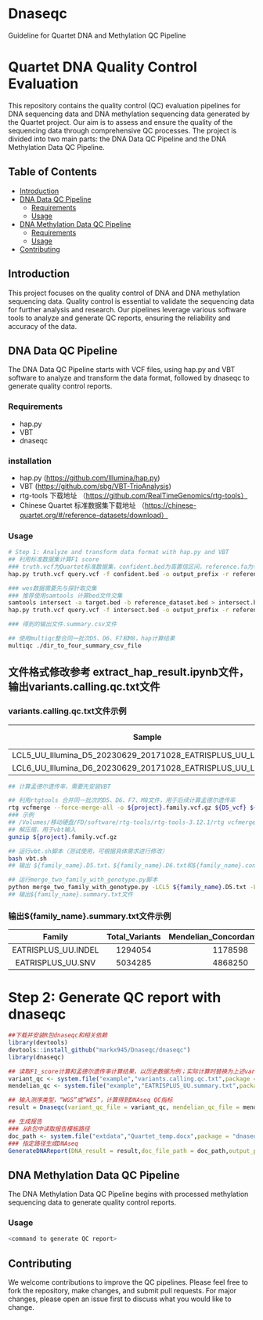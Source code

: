 # Dnaseqc
Guideline for Quartet DNA and Methylation QC Pipeline

# Quartet DNA Quality Control Evaluation

This repository contains the quality control (QC) evaluation pipelines for DNA sequencing data and DNA methylation sequencing data generated by the Quartet project. Our aim is to assess and ensure the quality of the sequencing data through comprehensive QC processes. The project is divided into two main parts: the DNA Data QC Pipeline and the DNA Methylation Data QC Pipeline.

## Table of Contents

- [Introduction](#introduction)
- [DNA Data QC Pipeline](#dna-data-qc-pipeline)
  - [Requirements](#requirements)
  - [Usage](#usage)
- [DNA Methylation Data QC Pipeline](#dna-methylation-data-qc-pipeline)
  - [Requirements](#requirements-1)
  - [Usage](#usage-1)
- [Contributing](#contributing)

## Introduction

This project focuses on the quality control of DNA and DNA methylation sequencing data. Quality control is essential to validate the sequencing data for further analysis and research. Our pipelines leverage various software tools to analyze and generate QC reports, ensuring the reliability and accuracy of the data.

## DNA Data QC Pipeline

The DNA Data QC Pipeline starts with VCF files, using hap.py and VBT software to analyze and transform the data format, followed by dnaseqc to generate quality control reports.

### Requirements
- hap.py
- VBT
- dnaseqc
### installation
- hap.py
(https://github.com/Illumina/hap.py)
- VBT
(https://github.com/sbg/VBT-TrioAnalysis)
- rtg-tools 下载地址
（https://github.com/RealTimeGenomics/rtg-tools）
- Chinese Quartet 标准数据集下载地址
（https://chinese-quartet.org/#/reference-datasets/download）

### Usage

```bash
# Step 1: Analyze and transform data format with hap.py and VBT
## 利用标准数据集计算F1 score
### truth.vcf为Quartet标准数据集，confident.bed为高置信区间，reference.fa为参考基因组文件
hap.py truth.vcf query.vcf -f confident.bed -o output_prefix -r reference.fa

### wes数据需要先与探针取交集
### 推荐使用samtools 计算bed文件交集
samtools intersect -a target.bed -b reference_dataset.bed > intersect.bed
hap.py truth.vcf query.vcf -f intersect.bed -o output_prefix -r reference.fa

### 得到的输出文件.summary.csv文件

## 使用multiqc整合同一批次D5、D6、F7和M8，hap计算结果
multiqc ./dir_to_four_summary_csv_file
```
## 文件格式修改参考 extract_hap_result.ipynb文件，输出variants.calling.qc.txt文件

### variants.calling.qc.txt文件示例
| Sample  | SNV number | INDEL number | SNV precision | INDEL precision | SNV recall | INDEL recall |
| :---: | :--: | :------: | :------:|  :------:|  :------:|  :------:|
| LCL5_UU_Illumina_D5_20230629_20171028_EATRISPLUS_UU_LCL5_hc  |  3855821  | 980430  | 99.73| 98.44 | 99.25 | 98.59 |
| LCL6_UU_Illumina_D6_20230629_20171028_EATRISPLUS_UU_LCL6_hc  |  3861023  | 976804  | 99.74| 98.51 | 99.38 | 98.68 |

```bash
## 计算孟德尔遗传率，需要先安装VBT

## 利用rtgtools 合并同一批次的D5、D6、F7、M8文件，用于后续计算孟德尔遗传率
rtg vcfmerge --force-merge-all -o ${project}.family.vcf.gz ${D5_vcf} ${D6_vcf} ${F7_vcf} ${M8_vcf}
### 示例
## /Volumes/移动硬盘/FD/software/rtg-tools/rtg-tools-3.12.1/rtg vcfmerge --force-merge-all -o Quartet_DNA_ILM_Nova_WUX_1.family.vcf.gz Quartet_DNA_ILM_Nova_WUX_LCL5_1_20171024_RAW.vcf.gz Quartet_DNA_ILM_Nova_WUX_LCL6_1_20171024_RAW.vcf.gz Quartet_DNA_ILM_Nova_WUX_LCL7_1_20171024_RAW.vcf.gz Quartet_DNA_ILM_Nova_WUX_LCL8_1_20171024_RAW.vcf.gz
## 解压缩，用于vbt输入
gunzip ${project}.family.vcf.gz

## 运行vbt.sh脚本（测试使用，可根据具体需求进行修改）
bash vbt.sh
## 输出 ${family_name}.D5.txt、${family_name}.D6.txt和${family_name}.consensus.txt 三个文件

## 运行merge_two_family_with_genotype.py脚本
python merge_two_family_with_genotype.py -LCL5 ${family_name}.D5.txt -LCL6 ${family_name}.D6.txt -genotype ${family_name}.consensus.txt -family {family_name}
## 输出${family_name}.summary.txt文件

```
### 输出${family_name}.summary.txt文件示例
| Family  | Total_Variants | Mendelian_Concordant_Variants | Mendelian_Concordance_Rate |
| :---: | :--: | :------: | :------:|
| EATRISPLUS_UU.INDEL  |  1294054  | 1178598  | 0.910779611979|
| EATRISPLUS_UU.SNV  |  5034285  | 4868250   | 0.967019149691|


# Step 2: Generate QC report with dnaseqc
```R
##下载并安装R包dnaseqc和相关依赖
library(devtools)
devtools::install_github("markx945/Dnaseqc/dnaseqc")
library(dnaseqc)

## 读取F1_score计算和孟德尔遗传率计算结果，以历史数据为例；实际计算时替换为上述variants.calling.qc.txt和${family_name}.summary.txt文件路径
variant_qc <- system.file("example","variants.calling.qc.txt",package = "dnaseqc")
mendelian_qc <- system.file("example","EATRISPLUS_UU.summary.txt",package = "dnaseqc")

## 输入测序类型，“WGS”或“WES”，计算得到DNAseq QC指标
result = Dnaseqc(variant_qc_file = variant_qc, mendelian_qc_file = mendelian_qc, data_type = "WGS")

## 生成报告
### 从R包中读取报告模板路径
doc_path <- system.file("extdata","Quartet_temp.docx",package = "dnaseqc")
### 指定路径生成DNAseq
GenerateDNAReport(DNA_result = result,doc_file_path = doc_path,output_path = './DNAseq/' )

```


## DNA Methylation Data QC Pipeline
The DNA Methylation Data QC Pipeline begins with processed methylation sequencing data to generate quality control reports.

### Usage

```R
<command to generate QC report>
```

## Contributing
We welcome contributions to improve the QC pipelines. Please feel free to fork the repository, make changes, and submit pull requests. For major changes, please open an issue first to discuss what you would like to change.






